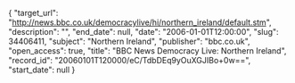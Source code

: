 {
  "target_url": "http://news.bbc.co.uk/democracylive/hi/northern_ireland/default.stm", 
  "description": "", 
  "end_date": null, 
  "date": "2006-01-01T12:00:00", 
  "slug": 34406411, 
  "subject": "Northern Ireland", 
  "publisher": "bbc.co.uk", 
  "open_access": true, 
  "title": "BBC News Democracy Live: Northern Ireland", 
  "record_id": "20060101T120000/eC/TdbDEq9yOuXGJIBo+0w==", 
  "start_date": null
}

